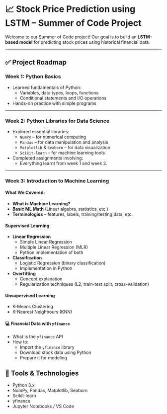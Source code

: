 # 📈 Stock Price Prediction using LSTM – Summer of Code Project

Welcome to our Summer of Code project! Our goal is to build an **LSTM-based model** for predicting stock prices using historical financial data.

---

## ✅ Project Roadmap

### Week 1: Python Basics
- Learned fundamentals of Python:
  - Variables, data types, loops, functions
  - Conditional statements and I/O operations
- Hands-on practice with simple programs

---

### Week 2: Python Libraries for Data Science
- Explored essential libraries:
  - `NumPy` – for numerical computing
  - `Pandas` – for data manipulation and analysis
  - `Matplotlib` & `Seaborn` – for data visualization
  - `Scikit-learn` – for machine learning tools
- Completed assignments involving:
  - Everything learnt from week 1 and week 2.

---

### Week 3: Introduction to Machine Learning

#### What We Covered:
- **What is Machine Learning?**
- **Basic ML Math** (Linear algebra, statistics, etc.)
- **Terminologies** – features, labels, training/testing data, etc.

#### Supervised Learning
- **Linear Regression**
  - Simple Linear Regression
  - Multiple Linear Regression (MLR)
  - Python implementation of both
- **Classification**
  - Logistic Regression (binary classification)
  - Implementation in Python
- **Overfitting**
  - Concept explanation
  - Regularization techniques (L2, train-test split, cross-validation)

#### Unsupervised Learning 
- K-Means Clustering
- K-Nearest Neighbours (KNN)

#### 💻 Financial Data with `yfinance`
- What is the `yfinance` API
- How to:
  - Import the `yfinance` library
  - Download stock data using Python
  - Prepare it for modeling


## 🔧 Tools & Technologies
- Python 3.x
- NumPy, Pandas, Matplotlib, Seaborn
- Scikit-learn
- yfinance
- Jupyter Notebooks / VS Code
